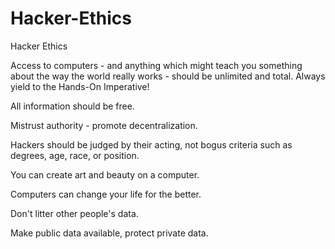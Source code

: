 # Hacker-Ethics
Hacker Ethics

Access to computers - and anything which might teach you something about the way the world really works - should be unlimited and total. Always yield to 
the Hands-On Imperative!

All information should be free.

Mistrust authority - promote decentralization.

Hackers should be judged by their acting, not bogus criteria such as degrees, age, race, or position.

You can create art and beauty on a computer.

Computers can change your life for the better.

Don't litter other people's data.

Make public data available, protect private data.
